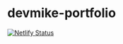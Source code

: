# devmike-portfolio

[![Netlify Status](https://api.netlify.com/api/v1/badges/1d1f8f49-98b6-45f4-a9ac-d272f2a6b5ac/deploy-status)](https://app.netlify.com/projects/devmikeportfolio/deploys)
